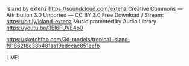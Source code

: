 Island by extenz https://soundcloud.com/extenz
Creative Commons — Attribution 3.0 Unported — CC BY 3.0
Free Download / Stream: https://bit.ly/island-extenz
Music promoted by Audio Library https://youtu.be/3EI6FUVE4b0

https://sketchfab.com/3d-models/tropical-island-f91862f8c38b481aa19edccac851eefb

LIVE:
